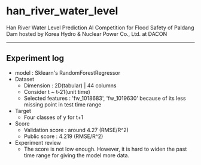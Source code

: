 # han_river_water_level
Han River Water Level Prediction AI Competition for  Flood Safety of Paldang Dam hosted by Korea Hydro &amp; Nuclear Power Co., Ltd. at DACON

---
## Experiment log
* model : Sklearn's RandomForestRegressor
* Dataset
  * Dimension : 2D(tabular) | 44 columns
  * Consider t ~ t-21(unit time)
  * Selected features : 'fw_1018683', 'fw_1019630' because of its less missing point in test time range
* Target
  * Four classes of y for t+1
* Score
  * Validation score : around 4.27 (RMSE/R^2)
  * Public score : 4.219 (RMSE/R^2)
* Experiment review
  * The score is not low enough. However, it is hard to widen the past time range for giving the model more data.
